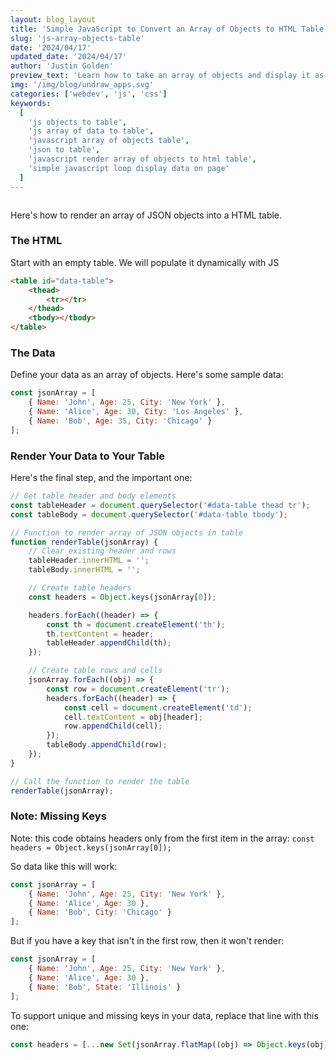 ```yaml
---
layout: blog_layout
title: 'Simple JavaScript to Convert an Array of Objects to HTML Table'
slug: 'js-array-objects-table'
date: '2024/04/17'
updated_date: '2024/04/17'
author: 'Justin Golden'
preview_text: 'Learn how to take an array of objects and display it as a table on your website'
img: '/img/blog/undraw_apps.svg'
categories: ['webdev', 'js', 'css']
keywords:
  [
    'js objects to table',
    'js array of data to table',
    'javascript array of objects table',
    'json to table',
    'javascript render array of objects to html table',
    'simple javascript loop display data on page'
  ]
---
```


<img src="/img/blog/undraw_apps.svg" alt="" class="bg-white p-4">

Here's how to render an array of JSON objects into a HTML table.

### The HTML

Start with an empty table. We will populate it dynamically with JS

```html
<table id="data-table">
	<thead>
		<tr></tr>
	</thead>
	<tbody></tbody>
</table>
```

### The Data

Define your data as an array of objects. Here's some sample data:

```js
const jsonArray = [
	{ Name: 'John', Age: 25, City: 'New York' },
	{ Name: 'Alice', Age: 30, City: 'Los Angeles' },
	{ Name: 'Bob', Age: 35, City: 'Chicago' }
];
```

### Render Your Data to Your Table

Here's the final step, and the important one:

```js
// Get table header and body elements
const tableHeader = document.querySelector('#data-table thead tr');
const tableBody = document.querySelector('#data-table tbody');

// Function to render array of JSON objects in table
function renderTable(jsonArray) {
	// Clear existing header and rows
	tableHeader.innerHTML = '';
	tableBody.innerHTML = '';

	// Create table headers
	const headers = Object.keys(jsonArray[0]);

	headers.forEach((header) => {
		const th = document.createElement('th');
		th.textContent = header;
		tableHeader.appendChild(th);
	});

	// Create table rows and cells
	jsonArray.forEach((obj) => {
		const row = document.createElement('tr');
		headers.forEach((header) => {
			const cell = document.createElement('td');
			cell.textContent = obj[header];
			row.appendChild(cell);
		});
		tableBody.appendChild(row);
	});
}

// Call the function to render the table
renderTable(jsonArray);
```

### Note: Missing Keys

Note: this code obtains headers only from the first item in the array: `const headers = Object.keys(jsonArray[0]);`

So data like this will work:

```js
const jsonArray = [
	{ Name: 'John', Age: 25, City: 'New York' },
	{ Name: 'Alice', Age: 30 },
	{ Name: 'Bob', City: 'Chicago' }
];
```

But if you have a key that isn't in the first row, then it won't render:

```js
const jsonArray = [
	{ Name: 'John', Age: 25, City: 'New York' },
	{ Name: 'Alice', Age: 30 },
	{ Name: 'Bob', State: 'Illinois' }
];
```

To support unique and missing keys in your data, replace that line with this one:

```js
const headers = [...new Set(jsonArray.flatMap((obj) => Object.keys(obj)))];
```
